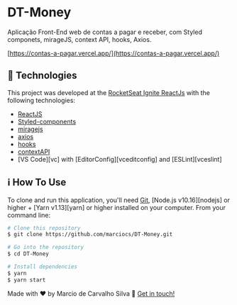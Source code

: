 # DT-Money
Aplicação Front-End web de contas a pagar e receber, com Styled componets, mirageJS, context API, hooks, Axios.



[https://contas-a-pagar.vercel.app/](https://contas-a-pagar.vercel.app/)


## :rocket: Technologies

This project was developed at the [RocketSeat Ignite ReactJs](https://rocketseat.com.br) with the following technologies:

-  [ReactJS](https://reactjs.org/)
-  [Styled-components](https://styled-components.com/)
-  [miragejs](https://miragejs.com/)
-  [axios](https://axios-http.com/ptbr/docs/intro)
-  [hooks](https://pt-br.reactjs.org/docs/hooks-intro.html)
-  [contextAPI](https://pt-br.reactjs.org/docs/context.html)
-  [VS Code][vc] with [EditorConfig][vceditconfig] and [ESLint][vceslint]

## :information_source: How To Use

To clone and run this application, you'll need [Git](https://git-scm.com), [Node.js v10.16][nodejs] or higher + [Yarn v1.13][yarn] or higher installed on your computer. From your command line:

```bash
# Clone this repository
$ git clone https://github.com/marciocs/DT-Money.git

# Go into the repository
$ cd DT-Money

# Install dependencies
$ yarn 
$ yarn start

```

Made with ♥ by Marcio de Carvalho Silva :wave: [Get in touch!](https://www.linkedin.com/in/marcio-carvalho-silva-a92ab5186/)

